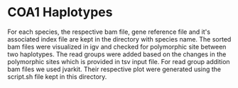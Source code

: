 # COA1 Haplotypes
For each species, the respective bam file, gene reference file and it's associated index file are kept in the directory with species name. 
The sorted bam files were visualized in igv and checked for polymorphic site between two haplotypes. 
The read groups were added based on the changes in the polymorphic sites which is provided in tsv input file. 
For read group addition bam files we used jvarkit.
Their respective plot were generated using the script.sh file kept in this directory.
